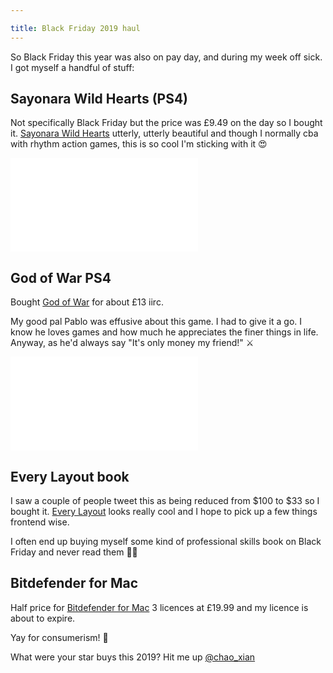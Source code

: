 ```yaml
---

title: Black Friday 2019 haul
---
```


So Black Friday this year was also on pay day, and during my week off sick. I got myself a handful of stuff:

## Sayonara Wild Hearts (PS4)

Not specifically Black Friday but the price was £9.49 on the day so I bought it. [Sayonara Wild Hearts](https://store.playstation.com/en-gb/product/EP2333-CUSA14712_00-WILDHEARTSSIEE00) utterly, utterly beautiful and though I normally cba with rhythm action games, this is so cool I'm sticking with it 😍

<div class="embed-container"><iframe src="//www.youtube.com/embed/F-RyxYcxSQ4?rel=0" frameborder="0" allowfullscreen></iframe></div>

## God of War PS4

Bought [God of War](https://store.playstation.com/en-gb/product/EP9000-CUSA07412_00-00000000GODOFWAR?smcid=pdc%3Agb-en%3Aweb-pdc-games-god-of-war-ps4%3Aleadproductinfo-buy-on-playstation-store%3Agod-of-war%3AEP9000-CUSA07412_00-00000000GODOFWAR) for about £13 iirc.

My good pal Pablo was effusive about this game. I had to give it a go. I know he loves games and how much he appreciates the finer things in life. Anyway, as he'd always say "It's only money my friend!" ⚔️

<div class="embed-container"><iframe src="//www.youtube.com/embed/K0u_kAWLJOA?rel=0" frameborder="0" allowfullscreen></iframe></div>


## Every Layout book

I saw a couple of people tweet this as being reduced from $100 to $33 so I bought it. [Every Layout](https://every-layout.dev) looks really cool and I hope to pick up a few things frontend wise.

I often end up buying myself some kind of professional skills book on Black Friday and never read them 🤷‍♂

## Bitdefender for Mac

Half price for [Bitdefender for Mac](https://www.bitdefender.co.uk/solutions/antivirus-for-mac.html) 3 licences at £19.99 and my licence is about to expire.

Yay for consumerism! 💸

What were your star buys this 2019? Hit me up [@chao_xian](https://twitter.com/chao_xian)

